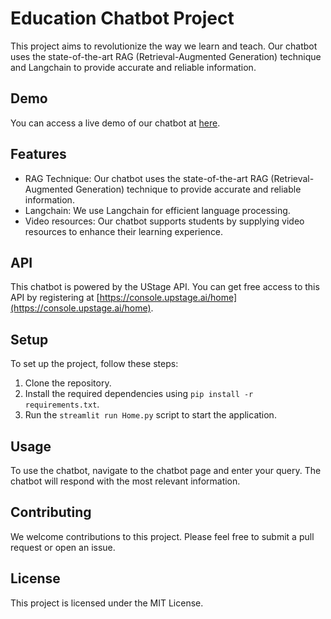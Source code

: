 # Education Chatbot Project

This project aims to revolutionize the way we learn and teach. Our chatbot uses the state-of-the-art RAG (Retrieval-Augmented Generation) technique and Langchain to provide accurate and reliable information.

## Demo

You can access a live demo of our chatbot at [here](https://chatbot-education.streamlit.app/).

## Features

- RAG Technique: Our chatbot uses the state-of-the-art RAG (Retrieval-Augmented Generation) technique to provide accurate and reliable information.
- Langchain: We use Langchain for efficient language processing.
- Video resources: Our chatbot supports students by supplying video resources to enhance their learning experience.

## API

This chatbot is powered by the UStage API. You can get free access to this API by registering at [https://console.upstage.ai/home](https://console.upstage.ai/home).

## Setup

To set up the project, follow these steps:

1. Clone the repository.
2. Install the required dependencies using `pip install -r requirements.txt`.
3. Run the `streamlit run Home.py` script to start the application.

## Usage

To use the chatbot, navigate to the chatbot page and enter your query. The chatbot will respond with the most relevant information.

## Contributing

We welcome contributions to this project. Please feel free to submit a pull request or open an issue.

## License

This project is licensed under the MIT License.
